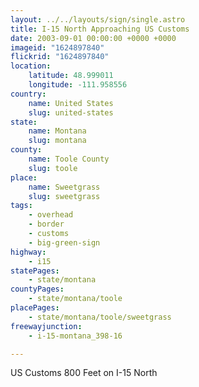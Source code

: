 ```yaml
---
layout: ../../layouts/sign/single.astro
title: I-15 North Approaching US Customs
date: 2003-09-01 00:00:00 +0000 +0000
imageid: "1624897840"
flickrid: "1624897840"
location:
    latitude: 48.999011
    longitude: -111.958556
country:
    name: United States
    slug: united-states
state:
    name: Montana
    slug: montana
county:
    name: Toole County
    slug: toole
place:
    name: Sweetgrass
    slug: sweetgrass
tags:
    - overhead
    - border
    - customs
    - big-green-sign
highway:
    - i15
statePages:
    - state/montana
countyPages:
    - state/montana/toole
placePages:
    - state/montana/toole/sweetgrass
freewayjunction:
    - i-15-montana_398-16

---
```

US Customs 800 Feet on I-15 North